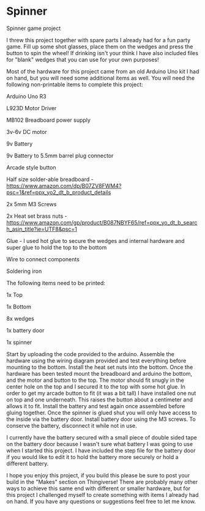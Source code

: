 # Spinner
Spinner game project


I threw this project together with spare parts I already had for a fun party game. Fill up some shot glasses, place them on the wedges and press the button to spin the wheel! If drinking isn't your think I have also included files for "blank" wedges that you can use for your own purposes!



Most of the hardware for this project came from an old Arduino Uno kit I had on hand, but you will need some additional items as well. You will need the following non-printable items to complete this project:


Arduino Uno R3

L923D Motor Driver

MB102 Breadboard power supply

3v-6v DC motor

9v Battery

9v Battery to 5.5mm barrel plug connector

Arcade style button

Half size solder-able breadboard - https://www.amazon.com/dp/B07ZV8FWM4?psc=1&ref=ppx_yo2_dt_b_product_details

2x 5mm M3 Screws

2x Heat set brass nuts - https://www.amazon.com/gp/product/B087NBYF65/ref=ppx_yo_dt_b_search_asin_title?ie=UTF8&psc=1

Glue - I used hot glue to secure the wedges and internal hardware and super glue to hold the top to the bottom

Wire to connect components

Soldering iron


The following items need to be printed:


1x Top

1x Bottom

8x wedges

1x battery door

1x spinner




Start by uploading the code provided to the arduino. Assemble the hardware using the wiring diagram provided and test everything before mounting to the bottom. Install the heat set nuts into the bottom. Once the hardware has been tested mount the breadboard and arduino the bottom, and the motor and button to the top. The motor should fit snugly in the center hole on the top and I secured it to the top with some hot glue. In order to get my arcade button to fit (it was a bit tall) I have installed one nut on top and one underneath. This raises the button about a centimeter and allows it to fit. Install the battery and test again once assembled before gluing together. Once the spinner is glued shut you will only have access to the inside via the battery door. Install battery door using the M3 screws. To conserve the battery, disconnect it while not in use.

I currently have the battery secured with a small piece of double sided tape on the battery door because I wasn't sure what battery I was going to use when I started this project. I have included the step file for the battery door if you would like to edit it to hold the battery more securely or hold a different battery.


I hope you enjoy this project, if you build this please be sure to post your build in the "Makes" section on Thingiverse! There are probably many other ways to achieve this same end with different or smaller hardware, but for this project I challenged myself to create something with items I already had on hand. If you have any questions or suggestions feel free to let me know.







